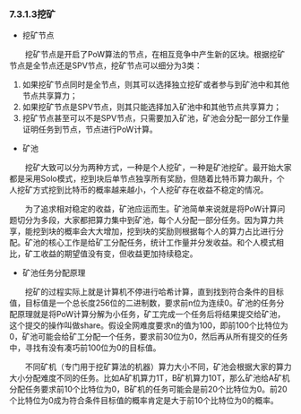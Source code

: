 ### 7.3.1.3挖矿
* 挖矿节点

&emsp;&emsp;挖矿节点是开启了PoW算法的节点，在相互竞争中产生新的区块。根据挖矿节点是全节点还是SPV节点，挖矿节点可以细分为3类：
1. 如果挖矿节点同时是全节点，则其可以选择独立挖矿或者参与到矿池中和其他节点共享算力；
2. 如果挖矿节点是SPV节点，则其只能选择加入矿池中和其他节点共享算力；
3. 挖矿节点甚至可以不是SPV节点，只需要加入矿池，矿池会分配一部分工作量证明任务到节点，节点进行PoW计算。
* 矿池

&emsp;&emsp;挖矿大致可以分为两种方式，一种是个人挖矿，一种是矿池挖矿。最开始大家都是采用Solo模式，挖到块后单节点独享所有奖励，但随着比特币算力飙升，个人挖矿方式挖到比特币的概率越来越小，个人挖矿存在收益不稳定的情况。

&emsp;&emsp;为了追求相对稳定的收益，矿池应运而生。矿池简单来说就是将PoW计算问题切分为多段，大家都把算力集中到矿池，每个人分配一部分任务。因为算力共享，能挖到块的概率会大大增加，挖到块的奖励则根据每个人的算力占比进行分配。矿池的核心工作是给矿工分配任务，统计工作量并分发收益。和个人模式相比，矿工收益的期望值没有变，但收益更加持续稳定。
* 矿池任务分配原理

&emsp;&emsp;挖矿的过程实际上就是计算机不停进行哈希计算，直到找到符合条件的目标值，目标值是一个总长度256位的二进制数，要求前n位为连续0。矿池的任务分配原理就是将PoW计算分解为小任务，矿工完成一个任务后将结果提交给矿池，这个提交的操作叫做share。假设全网难度要求n的值为100，即前100个比特位为0，矿池可能会给矿工分配一个任务，要求前30位为0，然后再从所有提交的任务中，寻找有没有凑巧前100位为0的目标值。

&emsp;&emsp;不同矿机（专门用于挖矿算法的机器）算力大小不同，矿池会根据大家的算力大小分配难度不同的任务。比如A矿机算力1T，B矿机算力10T，那么矿池给A矿机分配任务要求前10个比特位为0，B矿机的任务可能会是前20个比特位为0。前20个比特位为0成为符合条件目标值的概率肯定是大于前10个比特位为0的概率。
